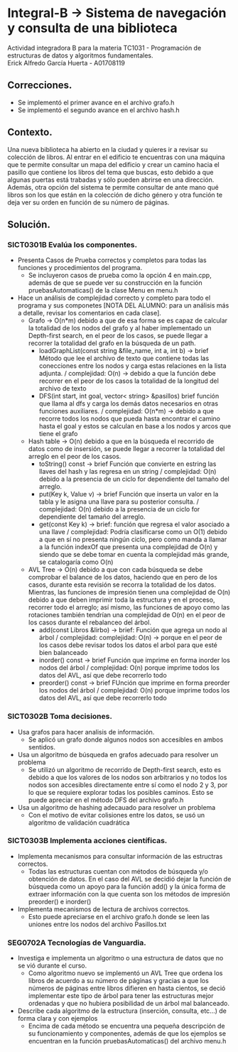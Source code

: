 # Integral-B -> Sistema de navegación y consulta de una biblioteca
Actividad integradora B para la materia TC1031 - Programación de estructuras de datos y algoritmos fundamentales.  
Erick Alfredo García Huerta - A01708119
## Correcciones.
* Se implementó el primer avance en el archivo grafo.h
* Se implementó el segundo avance en el archivo hash.h
## Contexto.
Una nueva biblioteca ha abierto en la ciudad y quieres ir a revisar su colección de libros. Al entrar en el edificio te encuentras con una máquina que te permite consultar un mapa del edificio y crear un camino hacia el pasillo que contiene los libros del tema que buscas, esto debido a que algunas puertas está trabadas y sólo pueden abrirse en una dirección. Además, otra opción del sistema te permite consultar de ante mano qué libros son los que están en la colección de dicho género y otra función te deja ver su orden en función de su número de páginas.
## Solución.
### SICT0301B Evalúa los componentes.
* Presenta Casos de Prueba correctos y completos para todas las funciones y procedimientos del programa.
   * Se incluyeron casos de prueba como la opción 4 en main.cpp, además de que se puede ver su construcción en la función pruebasAutomaticas() de la clase Menu en menu.h
* Hace un análisis de complejidad correcto y completo para todo el programa y sus componetes [NOTA DEL ALUMNO: para un análisis más a detalle, revisar los comentarios en cada clase].
   * Grafo -> O(n*m) debido a que de esa forma se es capaz de calcular la totalidad de los nodos del grafo y al haber implementado un Depth-first search, en el peor de los casos, se puede llegar a recorrer la totalidad del grafo en la búsqueda de un path.
     * loadGraphList(const string &file_name, int a, int b) -> brief Método que lee el archivo de texto que contiene todas las conecciones entre los nodos y carga estas relaciones en la lista adjunta. / complejidad: O(n) -> debido a que la función debe recorrer en el peor de los casos la totalidad de la longitud del  archivo de texto
     * DFS(int start, int goal, vector< string> &pasillos) brief función que llama al dfs y carga los demás datos necesarios en otras funciones auxiliares. / complejidad: O(n*m) -> debido a que recorre todos los nodos que pueda hasta encontrar el camino hasta el goal y estos se calculan en base a los nodos y arcos que tiene el grafo
   * Hash table -> O(n) debido a que en la búsqueda el recorrido de datos como de insersión, se puede llegar a recorrer la totalidad del arreglo en el peor de los casos.
     * toString() const -> brief Función que convierte en estring las llaves del hash y las regresa en un string / complejidad: O(n) debido a la presencia de un ciclo for dependiente del tamaño del arreglo.
     * put(Key k, Value v) -> brief Función que inserta un valor en la tabla y le asigna una llave para su posterior consulta. / complejidad: O(n) debido a la presencia de un ciclo for dependiente del tamaño del arreglo.
     * get(const Key k) -> brief: función que regresa el valor asociado a una llave / complejidad: Podría clasificarse como un O(1) debido a que en sí no presenta ningún ciclo, pero como manda a llamar a la función indexOf que presenta una complejidad de O(n) y siendo que se debe tomar en cuenta la complejidad más grande, se catalogaría como O(n)
   * AVL Tree -> O(n) debido a que con cada búsqueda se debe comprobar el balance de los datos, haciendo que en pero de los casos, durante esta revisión se recorra la totalidad de los datos. Mientras, las funciones de impresión tienen una complejidad de O(n) debido a que deben imprimir toda la estructura y en el proceso, recorrer todo el arreglo; así mismo, las funciones de apoyo como las rotaciones también tendrían una complejidad de O(n) en el peor de los casos durante el rebalanceo del árbol.
     * add(const Libros &lirbo) -> brief: Función que agrega un nodo al árbol / complejidad: complejidad: O(n) -> porque en el peor de los casos debe revisar todos los datos el arbol para que esté bien balanceado
     * inorder() const -> brief Función que imprime en forma inorder los nodos del árbol / complejidad: O(n) porque imprime todos los datos del AVL, así que debe recorrerlo todo
     * preorder() const -> brief FUnción que imprime en forma preorder los nodos del árbol / complejidad: O(n) porque imprime todos los datos del AVL, así que debe recorrerlo todo
### SICT0302B Toma decisiones.
* Usa grafos para hacer analisis de información.
   * Se aplicó un grafo donde algunos nodos son accesibles en ambos sentidos.
* Usa un algoritmo de búsqueda en grafos adecuado para resolver un problema
   * Se utilizó un algoritmo de recorrido de Depth-first search, esto es debido a que los valores de los nodos son arbitrarios y no todos los nodos son accesibles directamente entre sí como el nodo 2 y 3, por lo que se requiere explorar todas los posibles caminos. Esto se puede apreciar en el método DFS del archivo grafo.h
* Usa un algoritmo de hashing adecauado para resolver un problema
   * Con el motivo de evitar colisiones entre los datos, se usó un algoritmo de validación cuadrática
### SICT0303B Implementa acciones científicas.
* Implementa mecanismos para consultar información de las estructras correctos.
  * Todas las estructuras cuentan con métodos de búsqueda y/o obtención de datos. En el caso del AVL se decidió dejar la función de búsqueda como un apoyo para la función add() y la única forma de extraer información con la que cuenta son los métodos de impresión preorder() e inorder()
* Implementa mecanismos de lectura de archivos correctos.
  * Esto puede apreciarse en el archivo grafo.h donde se leen las uniones entre los nodos del archivo Pasillos.txt
### SEG0702A Tecnologías de Vanguardia.
* Investiga e implementa un algoritmo o una estructura de datos que no se vió durante el curso.
  * Como algoritmo nuevo se implementó un AVL Tree que ordena los libros de acuerdo a su número de páginas y gracias a que los números de páginas entre libros difieren en hasta cientos, se deció implementar este tipo de árbol para tener las estructuras mejor ordenadas y que no hubiera posibilidad de un árbol mal balanceado.
* Describe cada algoritmo de la estructura (inserción, consulta, etc...) de forma clara y con ejemplos
  * Encima de cada método se encuentra una pequeña descripción de su funcionamiento y componentes, además de que los ejemplos se encuentran en la función pruebasAutomaticas() del archivo menu.h
